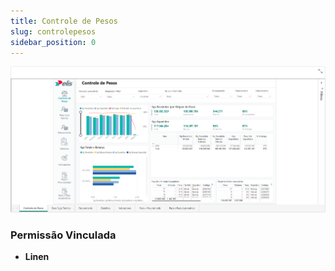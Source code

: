 ```yaml
---
title: Controle de Pesos
slug: controlepesos
sidebar_position: 0 
---
```


![Alt text](image.png)





### Permissão Vinculada

- **Linen**